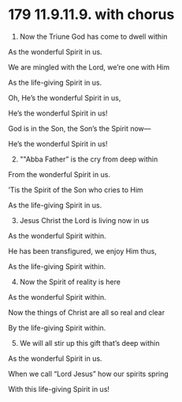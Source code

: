 # 179 11.9.11.9. with chorus

1.  Now the Triune God has come to dwell within

As the wonderful Spirit in us.

We are mingled with the Lord, we’re one with Him

As the life-giving Spirit in us.

Oh, He’s the wonderful Spirit in us,

He’s the wonderful Spirit in us!

God is in the Son, the Son’s the Spirit now—

He’s the wonderful Spirit in us!

2.  ""Abba Father” is the cry from deep within

From the wonderful Spirit in us.

’Tis the Spirit of the Son who cries to Him

As the life-giving Spirit in us.

3.  Jesus Christ the Lord is living now in us

As the wonderful Spirit within.

He has been transfigured, we enjoy Him thus,

As the life-giving Spirit within.

4.  Now the Spirit of reality is here

As the wonderful Spirit within.

Now the things of Christ are all so real and clear

By the life-giving Spirit within.

5.  We will all stir up this gift that’s deep within

As the wonderful Spirit in us.

When we call “Lord Jesus” how our spirits spring

With this life-giving Spirit in us!

